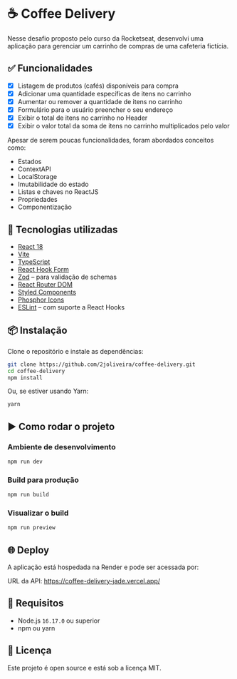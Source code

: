 # ☕ Coffee Delivery

Nesse desafio proposto pelo curso da Rocketseat, desenvolvi uma aplicação para gerenciar um carrinho de compras de uma cafeteria fictícia.

## ✅ Funcionalidades

- [x] Listagem de produtos (cafés) disponíveis para compra
- [x] Adicionar uma quantidade específicas de itens no carrinho
- [x] Aumentar ou remover a quantidade de itens no carrinho
- [x] Formulário para o usuário preencher o seu endereço
- [x] Exibir o total de itens no carrinho no Header
- [x] Exibir o valor total da soma de itens no carrinho multiplicados pelo valor

Apesar de serem poucas funcionalidades, foram abordados conceitos como:

- Estados
- ContextAPI
- LocalStorage
- Imutabilidade do estado
- Listas e chaves no ReactJS
- Propriedades
- Componentização

## 🚀 Tecnologias utilizadas

- [React 18](https://reactjs.org/)
- [Vite](https://vitejs.dev/)
- [TypeScript](https://www.typescriptlang.org/)
- [React Hook Form](https://react-hook-form.com/)
- [Zod](https://github.com/colinhacks/zod) – para validação de schemas
- [React Router DOM](https://reactrouter.com/)
- [Styled Components](https://styled-components.com/)
- [Phosphor Icons](https://phosphoricons.com/)
- [ESLint](https://eslint.org/) – com suporte a React Hooks

## 📦 Instalação

Clone o repositório e instale as dependências:

```bash
git clone https://github.com/2joliveira/coffee-delivery.git
cd coffee-delivery
npm install
```

Ou, se estiver usando Yarn:

```bash
yarn
```

## ▶️ Como rodar o projeto

### Ambiente de desenvolvimento

```bash
npm run dev
```

### Build para produção

```bash
npm run build
```

### Visualizar o build

```bash
npm run preview
```

## 🌐 Deploy

A aplicação está hospedada na Render e pode ser acessada por:

URL da API: https://coffee-delivery-jade.vercel.app/

## 📌 Requisitos

- Node.js `16.17.0` ou superior
- npm ou yarn

## 📝 Licença

Este projeto é open source e está sob a licença MIT.
